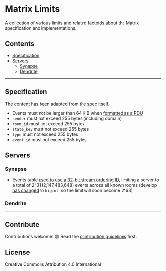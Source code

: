 # Matrix Limits

A collection of various limits and related factoids about the Matrix
specification and implementations.

## Contents

- [Specification](#specification)
- [Servers](#servers)
  - [Synapse](#synapse)
  - [Dendrite](#dendrite)

---

## Specification

The content has been adapted from [the
spec](https://spec.matrix.org/unstable/client-server-api/#size-limit) itself.

- Events must not be larger than 64 KiB when [formatted as a
  PDU](https://spec.matrix.org/unstable/server-server-api/#pdus)
- `sender` must not exceed 255 bytes (including domain)
- `room_id` must not exceed 255 bytes
- `state_key` must not exceed 255 bytes
- `type` must not exceed 255 bytes
- `event_id` must not exceed 255 bytes

## Servers

### Synapse

- Events table [used to use a 32-bit stream ordering
  ID](https://github.com/matrix-org/synapse/issues/8255), limiting a server to a
  total of 2^31 (2,147,483,648) events across all known rooms (develop [has
  changed](https://github.com/matrix-org/synapse/pull/10264) to `bigint`, so the
  limit will soon become 2^63)

### Dendrite

---

## Contribute

Contributions welcome! 😄 Read the [contribution guidelines](CONTRIBUTING.md)
first.

## License

Creative Commons Attribution 4.0 International
